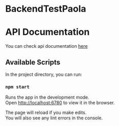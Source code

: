 # BackendTestPaola


# API Documentation

You can check api documentation [here](http://localhost:6780/api-docs)

## Available Scripts

In the project directory, you can run:

### `npm start`

Runs the app in the development mode.<br>
Open [http://localhost:6780](http://localhost:6780) to view it in the browser.

The page will reload if you make edits.<br>
You will also see any lint errors in the console.